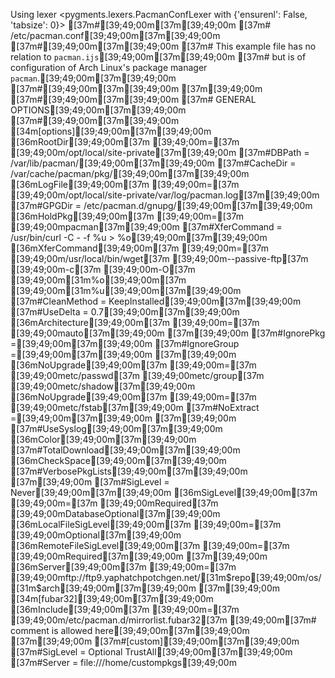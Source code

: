 Using lexer <pygments.lexers.PacmanConfLexer with {'ensurenl': False, 'tabsize': 0}>
[37m#[39;49;00m[37m[39;49;00m
[37m# /etc/pacman.conf[39;49;00m[37m[39;49;00m
[37m#[39;49;00m[37m[39;49;00m
[37m# This example file has no relation to `pacman.ijs`[39;49;00m[37m[39;49;00m
[37m# but is of configuration of Arch Linux's package manager `pacman`.[39;49;00m[37m[39;49;00m
[37m#[39;49;00m[37m[39;49;00m
[37m[39;49;00m
[37m#[39;49;00m[37m[39;49;00m
[37m# GENERAL OPTIONS[39;49;00m[37m[39;49;00m
[37m#[39;49;00m[37m[39;49;00m
[34m[options][39;49;00m[37m[39;49;00m
[36mRootDir[39;49;00m[37m     [39;49;00m=[37m [39;49;00m/opt/local/site-private[37m[39;49;00m
[37m#DBPath      = /var/lib/pacman/[39;49;00m[37m[39;49;00m
[37m#CacheDir    = /var/cache/pacman/pkg/[39;49;00m[37m[39;49;00m
[36mLogFile[39;49;00m[37m     [39;49;00m=[37m [39;49;00m/opt/local/site-private/var/log/pacman.log[37m[39;49;00m
[37m#GPGDir      = /etc/pacman.d/gnupg/[39;49;00m[37m[39;49;00m
[36mHoldPkg[39;49;00m[37m      [39;49;00m=[37m [39;49;00mpacman[37m[39;49;00m
[37m#XferCommand = /usr/bin/curl -C - -f %u > %o[39;49;00m[37m[39;49;00m
[36mXferCommand[39;49;00m[37m [39;49;00m=[37m [39;49;00m/usr/local/bin/wget[37m [39;49;00m--passive-ftp[37m [39;49;00m-c[37m [39;49;00m-O[37m [39;49;00m[31m%o[39;49;00m[37m [39;49;00m[31m%u[39;49;00m[37m[39;49;00m
[37m#CleanMethod = KeepInstalled[39;49;00m[37m[39;49;00m
[37m#UseDelta    = 0.7[39;49;00m[37m[39;49;00m
[36mArchitecture[39;49;00m[37m [39;49;00m=[37m [39;49;00mauto[37m[39;49;00m
[37m[39;49;00m
[37m#IgnorePkg   =[39;49;00m[37m[39;49;00m
[37m#IgnoreGroup =[39;49;00m[37m[39;49;00m
[37m[39;49;00m
[36mNoUpgrade[39;49;00m[37m [39;49;00m=[37m [39;49;00metc/passwd[37m [39;49;00metc/group[37m [39;49;00metc/shadow[37m[39;49;00m
[36mNoUpgrade[39;49;00m[37m [39;49;00m=[37m [39;49;00metc/fstab[37m[39;49;00m
[37m#NoExtract   =[39;49;00m[37m[39;49;00m
[37m[39;49;00m
[37m#UseSyslog[39;49;00m[37m[39;49;00m
[36mColor[39;49;00m[37m[39;49;00m
[37m#TotalDownload[39;49;00m[37m[39;49;00m
[36mCheckSpace[39;49;00m[37m[39;49;00m
[37m#VerbosePkgLists[39;49;00m[37m[39;49;00m
[37m[39;49;00m
[37m#SigLevel = Never[39;49;00m[37m[39;49;00m
[36mSigLevel[39;49;00m[37m    [39;49;00m=[37m [39;49;00mRequired[37m [39;49;00mDatabaseOptional[37m[39;49;00m
[36mLocalFileSigLevel[39;49;00m[37m [39;49;00m=[37m [39;49;00mOptional[37m[39;49;00m
[36mRemoteFileSigLevel[39;49;00m[37m [39;49;00m=[37m [39;49;00mRequired[37m[39;49;00m
[37m[39;49;00m
[36mServer[39;49;00m[37m [39;49;00m=[37m [39;49;00mftp://ftp9.yaphatchpotchgen.net/[31m$repo[39;49;00m/os/[31m$arch[39;49;00m[37m[39;49;00m
[37m[39;49;00m
[34m[fubar32][39;49;00m[37m[39;49;00m
[36mInclude[39;49;00m[37m [39;49;00m=[37m [39;49;00m/etc/pacman.d/mirrorlist.fubar32[37m [39;49;00m[37m# comment is allowed here[39;49;00m[37m[39;49;00m
[37m[39;49;00m
[37m#[custom][39;49;00m[37m[39;49;00m
[37m#SigLevel = Optional TrustAll[39;49;00m[37m[39;49;00m
[37m#Server = file:///home/custompkgs[39;49;00m
